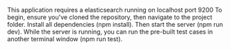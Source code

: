 This application requires a elasticsearch running on localhost port 9200
To begin, ensure you've cloned the repository, then navigate to the project folder.
Install all dependencies (npm install).
Then start the server (npm run dev).
While the server is running, you can run the pre-built test cases in another terminal window (npm run test).
